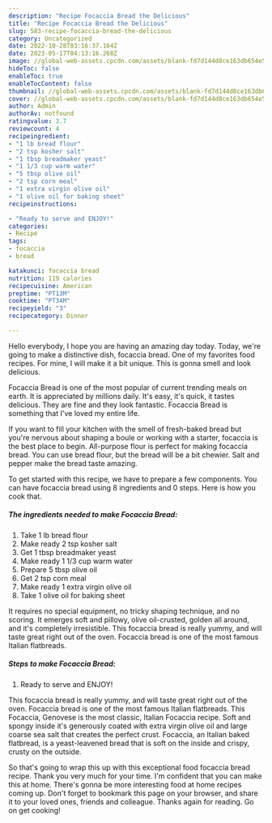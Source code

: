 ```yaml
---
description: "Recipe Focaccia Bread the Delicious"
title: "Recipe Focaccia Bread the Delicious"
slug: 583-recipe-focaccia-bread-the-delicious
category: Uncategorized
date: 2022-10-28T03:16:37.164Z
date: 2023-05-17T04:13:16.268Z
image: //global-web-assets.cpcdn.com/assets/blank-fd7d144d8ce163db654e5a02c40b08a2775adb7897d16e4062681dc7e1b2800f.png
hideToc: false
enableToc: true
enableTocContent: false
thumbnail: //global-web-assets.cpcdn.com/assets/blank-fd7d144d8ce163db654e5a02c40b08a2775adb7897d16e4062681dc7e1b2800f.png
cover: //global-web-assets.cpcdn.com/assets/blank-fd7d144d8ce163db654e5a02c40b08a2775adb7897d16e4062681dc7e1b2800f.png
author: Admin
authorAv: notfound
ratingvalue: 3.7
reviewcount: 4
recipeingredient:
- "1 lb bread flour"
- "2 tsp kosher salt"
- "1 tbsp breadmaker yeast"
- "1 1/3 cup warm water"
- "5 tbsp olive oil"
- "2 tsp corn meal"
- "1 extra virgin olive oil"
- "1 olive oil for baking sheet"
recipeinstructions:

- "Ready to serve and ENJOY!"
categories:
- Recipe
tags:
- focaccia
- bread

katakunci: focaccia bread 
nutrition: 119 calories
recipecuisine: American
preptime: "PT13M"
cooktime: "PT34M"
recipeyield: "3"
recipecategory: Dinner

---
```



Hello everybody, I hope you are having an amazing day today. Today, we're going to make a distinctive dish, focaccia bread. One of my favorites food recipes. For mine, I will make it a bit unique. This is gonna smell and look delicious.

Focaccia Bread is one of the most popular of current trending meals on earth. It is appreciated by millions daily. It's easy, it's quick, it tastes delicious. They are fine and they look fantastic. Focaccia Bread is something that I've loved my entire life.

If you want to fill your kitchen with the smell of fresh-baked bread but you&#39;re nervous about shaping a boule or working with a starter, focaccia is the best place to begin. All-purpose flour is perfect for making focaccia bread. You can use bread flour, but the bread will be a bit chewier. Salt and pepper make the bread taste amazing.


To get started with this recipe, we have to prepare a few components. You can have focaccia bread using 8 ingredients and 0 steps. Here is how you cook that.

<!--inarticleads1-->

##### The ingredients needed to make Focaccia Bread:

1. Take 1 lb bread flour
1. Make ready 2 tsp kosher salt
1. Get 1 tbsp breadmaker yeast
1. Make ready 1 1/3 cup warm water
1. Prepare 5 tbsp olive oil
1. Get 2 tsp corn meal
1. Make ready 1 extra virgin olive oil
1. Take 1 olive oil for baking sheet


It requires no special equipment, no tricky shaping technique, and no scoring. It emerges soft and pillowy, olive oil-crusted, golden all around, and it&#39;s completely irresistible. This focaccia bread is really yummy, and will taste great right out of the oven. Focaccia bread is one of the most famous Italian flatbreads. 

<!--inarticleads2-->

##### Steps to make Focaccia Bread:


1. Ready to serve and ENJOY!

This focaccia bread is really yummy, and will taste great right out of the oven. Focaccia bread is one of the most famous Italian flatbreads. This Focaccia, Genovese is the most classic, Italian Focaccia recipe. Soft and spongy inside it&#39;s generously coated with extra virgin olive oil and large coarse sea salt that creates the perfect crust. Focaccia, an Italian baked flatbread, is a yeast-leavened bread that is soft on the inside and crispy, crusty on the outside. 

So that's going to wrap this up with this exceptional food focaccia bread recipe. Thank you very much for your time. I'm confident that you can make this at home. There's gonna be more interesting food at home recipes coming up. Don't forget to bookmark this page on your browser, and share it to your loved ones, friends and colleague. Thanks again for reading. Go on get cooking!
